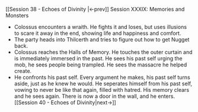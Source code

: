 [[Session 38 - Echoes of Divinity |<-prev]]
Session XXXIX: Memories and Monsters
- Colossus encounters a wraith. He fights it and loses, but uses illusions to scare it away in the end, showing life and happiness and comfort.
- The party heads into Thilcerth and tries to figure out how to get Nugget back.
- Colossus reaches the Halls of Memory. He touches the outer curtain and is immediately immersed in the past. He sees his past self urging the mob, he sees people being trampled. He sees the massacre he helped create.
- He confronts his past self. Every argument he makes, his past self turns aside, just as he knew he would. He seperates himself from his past self, vowing to never be like that again, filled with hatred. His memory clears and he sees again. There is now a door in the wall, and he enters.
[[Session 40 - Echoes of Divinity|next->]]